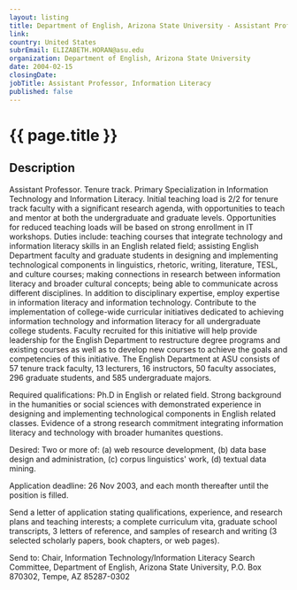 ```yaml
---
layout: listing
title: Department of English, Arizona State University - Assistant Professor, Information Literacy
link:
country: United States
subrEmail: ELIZABETH.HORAN@asu.edu
organization: Department of English, Arizona State University 
date: 2004-02-15
closingDate: 
jobTitle: Assistant Professor, Information Literacy
published: false
---
```



# {{ page.title }}

## Description




<p>Assistant Professor. Tenure track. Primary Specialization in Information Technology and Information Literacy. Initial teaching load is 2/2 for tenure track faculty with a significant research agenda, with opportunities to teach and mentor at both the undergraduate and graduate levels. Opportunities for reduced teaching loads will be based on strong enrollment in IT workshops. Duties include: teaching courses that integrate technology and information literacy skills in an English related field; assisting English Department faculty and graduate students in designing and implementing technological components in linguistics, rhetoric, writing, literature, TESL, and culture courses; making connections in research between information literacy and broader cultural concepts; being able to communicate across different disciplines. In addition to disciplinary expertise, employ expertise in information literacy and information technology. Contribute to the implementation of college-wide curricular initiatives dedicated to achieving information technology and information literacy for all undergraduate college students. Faculty recruited for this initiative will help provide leadership for the English Department to restructure degree programs and existing courses as well as to develop new courses to achieve the goals and competencies of this initiative. The English Department at ASU consists of 57 tenure track faculty, 13 lecturers, 16 instructors, 50 faculty associates, 296 graduate students, and 585 undergraduate majors.</p>
<p>Required qualifications: Ph.D in English or related field. Strong background in the humanities or social sciences with demonstrated experience in designing and implementing technological components in English related classes. Evidence of a strong research commitment integrating information literacy and technology with broader humanites questions.</p>
<p>Desired: Two or more of: (a) web resource development, (b) data base design and administration, (c) corpus linguistics' work, (d) textual data mining.</p>
<p>Application deadline: 26 Nov 2003, and each month thereafter until the position is filled. </p>
<p>Send a letter of application stating qualifications, experience, and research plans and teaching interests; a complete curriculum vita, graduate school transcripts, 3 letters of reference, and samples of research and writing (3 selected scholarly papers, book chapters, or web pages).</p>
<p>Send to: Chair, Information Technology/Information Literacy Search Committee, Department of English, Arizona State University, P.O. Box 870302, Tempe, AZ 85287-0302 </p>

</p>
